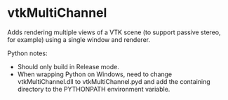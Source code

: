 # vtkMultiChannel
Adds rendering multiple views of a VTK scene (to support passive stereo, for example) using a single window and renderer.

Python notes:	
* Should only build in Release mode.  
* When wrapping Python on Windows, need to change vtkMultiChannel.dll to vtkMultiChannel.pyd and add the containing directory to the PYTHONPATH environment variable.
